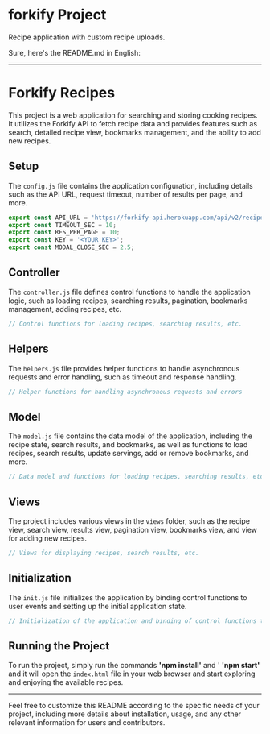 # forkify Project

Recipe application with custom recipe uploads.

Sure, here's the README.md in English:

---

# Forkify Recipes

This project is a web application for searching and storing cooking recipes. It utilizes the Forkify API to fetch recipe data and provides features such as search, detailed recipe view, bookmarks management, and the ability to add new recipes.

## Setup

The `config.js` file contains the application configuration, including details such as the API URL, request timeout, number of results per page, and more.

```javascript
export const API_URL = 'https://forkify-api.herokuapp.com/api/v2/recipes/';
export const TIMEOUT_SEC = 10;
export const RES_PER_PAGE = 10;
export const KEY = '<YOUR_KEY>';
export const MODAL_CLOSE_SEC = 2.5;
```

## Controller

The `controller.js` file defines control functions to handle the application logic, such as loading recipes, searching results, pagination, bookmarks management, adding recipes, etc.

```javascript
// Control functions for loading recipes, searching results, etc.
```

## Helpers

The `helpers.js` file provides helper functions to handle asynchronous requests and error handling, such as timeout and response handling.

```javascript
// Helper functions for handling asynchronous requests and errors
```

## Model

The `model.js` file contains the data model of the application, including the recipe state, search results, and bookmarks, as well as functions to load recipes, search results, update servings, add or remove bookmarks, and more.

```javascript
// Data model and functions for loading recipes, searching results, etc.
```

## Views

The project includes various views in the `views` folder, such as the recipe view, search view, results view, pagination view, bookmarks view, and view for adding new recipes.

```javascript
// Views for displaying recipes, search results, etc.
```

## Initialization

The `init.js` file initializes the application by binding control functions to user events and setting up the initial application state.

```javascript
// Initialization of the application and binding of control functions to user events
```

## Running the Project

To run the project, simply run the commands **'npm install'** and ' **'npm start'** and it will open the `index.html` file in your web browser and start exploring and enjoying the available recipes.

---

Feel free to customize this README according to the specific needs of your project, including more details about installation, usage, and any other relevant information for users and contributors.

